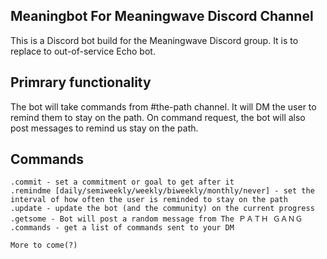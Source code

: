 ## Meaningbot For Meaningwave Discord Channel

This is a Discord bot build for the Meaningwave Discord group. It is to replace to out-of-service Echo bot.

## Primrary functionality

The bot will take commands from #the-path channel. It will DM the user to remind them to stay on the path. On command request, the bot will also post messages to remind us stay on the path.

## Commands

```
.commit - set a commitment or goal to get after it
.remindme [daily/semiweekly/weekly/biweekly/monthly/never] - set the interval of how often the user is reminded to stay on the path
.update - update the bot (and the community) on the current progress
.getsome - Bot will post a random message from The ＰＡＴＨ ＧＡＮＧ
.commands - get a list of commands sent to your DM

More to come(?)
```